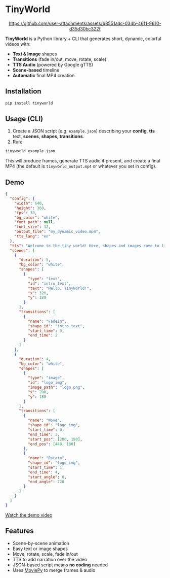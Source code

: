 # TinyWorld

<div style="text-align:center" align="center">
    

https://github.com/user-attachments/assets/68551adc-034b-46f1-9610-d35d30bc322f


</div>

**TinyWorld** is a Python library + CLI that generates short, dynamic, colorful videos with:

- **Text & Image** shapes
- **Transitions** (fade in/out, move, rotate, scale)
- **TTS Audio** (powered by Google gTTS)
- **Scene-based** timeline
- **Automatic** final MP4 creation

## Installation

```bash
pip install tinyworld
```

## Usage (CLI)

1. Create a JSON script (e.g. `example.json`) describing your **config**, **tts** text, **scenes**, **shapes**, **transitions**.
2. Run:

```bash
tinyworld example.json
```

This will produce frames, generate TTS audio if present, and create a final MP4 (the default is `tinyworld_output.mp4` or whatever you set in config).

## Demo

```json
{
  "config": {
    "width": 640,
    "height": 360,
    "fps": 30,
    "bg_color": "white",
    "font_path": null,
    "font_size": 32,
    "output_file": "my_dynamic_video.mp4",
    "tts_lang": "en"
  },
  "tts": "Welcome to the tiny world! Here, shapes and images come to life with simple transitions.",
  "scenes": [
    {
      "duration": 5,
      "bg_color": "white",
      "shapes": [
        {
          "type": "text",
          "id": "intro_text",
          "text": "Hello, TinyWorld!",
          "x": 320,
          "y": 180
        }
      ],
      "transitions": [
        {
          "name": "FadeIn",
          "shape_id": "intro_text",
          "start_time": 0,
          "end_time": 2
        }
      ]
    },
    {
      "duration": 4,
      "bg_color": "white",
      "shapes": [
        {
          "type": "image",
          "id": "logo_img",
          "image_path": "logo.png",
          "x": 200,
          "y": 180
        }
      ],
      "transitions": [
        {
          "name": "Move",
          "shape_id": "logo_img",
          "start_time": 0,
          "end_time": 3,
          "start_pos": [200, 180],
          "end_pos": [440, 180]
        },
        {
          "name": "Rotate",
          "shape_id": "logo_img",
          "start_time": 1,
          "end_time": 4,
          "start_angle": 0,
          "end_angle": 720
        }
      ]
    }
  ]
}
```

[Watch the demo video](my_dynamic_video.mp4)

## Features

- Scene-by-scene animation
- Easy text or image shapes
- Move, rotate, scale, fade in/out
- TTS to add narration over the video
- JSON-based script means **no coding** needed
- Uses [MoviePy](http://zulko.github.io/moviepy/) to merge frames & audio
